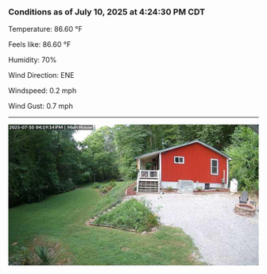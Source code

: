### Conditions as of July 10, 2025 at 4:24:30 PM CDT 

Temperature: 86.60 &deg;F

Feels like: 86.60 &deg;F

Humidity: 70%

Wind Direction: ENE

Windspeed: 0.2 mph

Wind Gust: 0.7 mph

---

<img src="./images/latest.jpeg"/>

